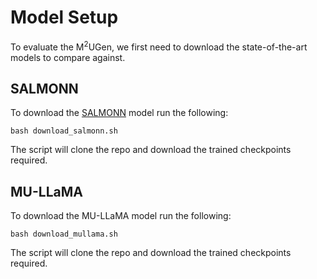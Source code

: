 #  Model Setup

To evaluate the M<sup>2</sup>UGen, we first need to download the state-of-the-art models to compare against.

## SALMONN

To download the [SALMONN](https://github.com/bytedance/SALMONN) model run the following:
```commandline
bash download_salmonn.sh
```
The script will clone the repo and download the trained checkpoints required. 

## MU-LLaMA

To download the MU-LLaMA model run the following:
```commandline
bash download_mullama.sh
```
The script will clone the repo and download the trained checkpoints required. 
